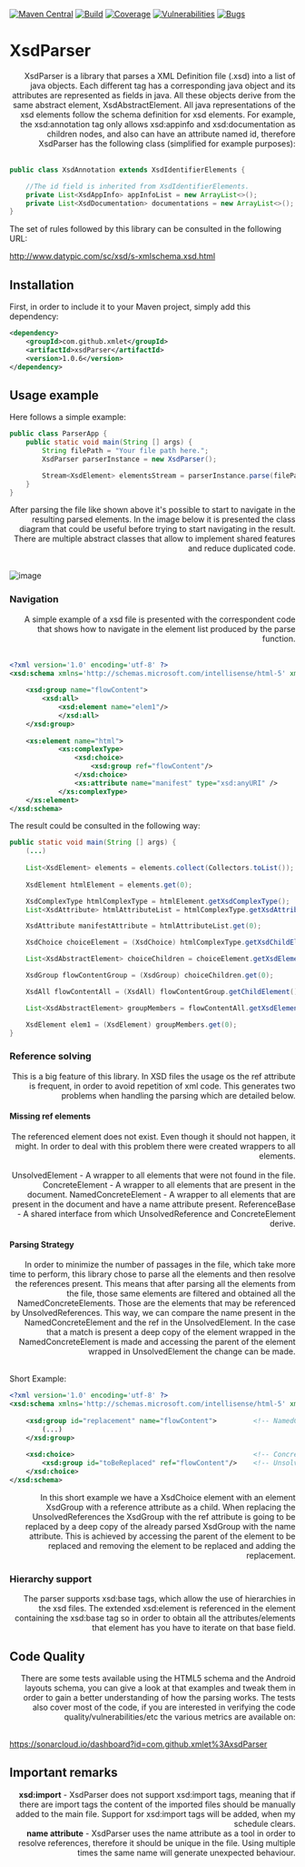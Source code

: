 [![Maven Central](https://img.shields.io/maven-central/v/com.github.xmlet/xsdParser.svg)](https://search.maven.org/#artifactdetails%7Ccom.github.xmlet%7CxsdParser%7C1.0.6%7Cjar)
[![Build](https://sonarcloud.io/api/project_badges/measure?project=com.github.xmlet%3AxsdParser&metric=alert_status)](https://sonarcloud.io/dashboard?id=com.github.xmlet%3AxsdParser)
[![Coverage](https://sonarcloud.io/api/badges/measure?key=com.github.xmlet%3AxsdParser&metric=coverage)](https://sonarcloud.io/component_measures/domain/Coverage?id=com.github.xmlet%3AxsdParser)
[![Vulnerabilities](https://sonarcloud.io/api/badges/measure?key=com.github.xmlet%3AxsdParser&metric=vulnerabilities)](https://sonarcloud.io/dashboard?id=com.github.xmlet%3AxsdParser)
[![Bugs](https://sonarcloud.io/api/badges/measure?key=com.github.xmlet%3AxsdParser&metric=bugs)](https://sonarcloud.io/dashboard?id=com.github.xmlet%3AxsdParser)

# XsdParser


<div style="text-align: right"> 
    XsdParser is a library that parses a XML Definition file (.xsd) into a list of java objects. Each different tag has a corresponding java object
     and its attributes are represented as fields in java. All these objects derive from the same abstract element, XsdAbstractElement.
    All java representations of the xsd elements follow the schema definition for xsd elements.  
    For example, the xsd:annotation tag only allows xsd:appinfo and xsd:documentation as children nodes, and also can have an attribute named id, therefore
    XsdParser has the following class (simplified for example purposes):  
</div>  

<br />  

```java
public class XsdAnnotation extends XsdIdentifierElements {

    //The id field is inherited from XsdIdentifierElements.
    private List<XsdAppInfo> appInfoList = new ArrayList<>();
    private List<XsdDocumentation> documentations = new ArrayList<>();
}
```

The set of rules followed by this library can be consulted in the following URL:

http://www.datypic.com/sc/xsd/s-xmlschema.xsd.html

## Installation

First, in order to include it to your Maven project, simply add this dependency:

``` xml
<dependency>
    <groupId>com.github.xmlet</groupId>
    <artifactId>xsdParser</artifactId>
    <version>1.0.6</version>
</dependency>
```

## Usage example

Here follows a simple example:

``` java
public class ParserApp {
    public static void main(String [] args) {
        String filePath = "Your file path here.";
        XsdParser parserInstance = new XsdParser();

        Stream<XsdElement> elementsStream = parserInstance.parse(filePath);
    }
}
```
<div style="text-align: right"> 
After parsing the file like shown above it's possible to start to navigate in the resulting parsed elements. In the image below it is 
 presented the class diagram that could be useful before trying to start navigating in the result. There are multiple abstract classes
  that allow to implement shared features and reduce duplicated code. 
</div>

<br />

![image](https://raw.githubusercontent.com/xmlet/XsdParser/master/src/main/java/org/xmlet/xsdparser/xsdelements/xsdelements.png) 

### Navigation

<div style="text-align: right"> 
A simple example of a xsd file is presented with the correspondent code that shows how to navigate in the element list produced by the
parse function.
</div>

<br />

```xml
<?xml version='1.0' encoding='utf-8' ?>
<xsd:schema xmlns='http://schemas.microsoft.com/intellisense/html-5' xmlns:xsd='http://www.w3.org/2001/XMLSchema'>
	
	<xsd:group name="flowContent">
	    <xsd:all>
	        <xsd:element name="elem1"/>
            </xsd:all>
	</xsd:group>
	
	<xs:element name="html">
            <xs:complexType>
                <xsd:choice>
                    <xsd:group ref="flowContent"/>
                </xsd:choice>
                <xs:attribute name="manifest" type="xsd:anyURI" />
            </xs:complexType>
	</xs:element>
</xsd:schema>
```

The result could be consulted in the following way:

``` java
public static void main(String [] args) {
    (...)
    
    List<XsdElement> elements = elements.collect(Collectors.toList());
            
    XsdElement htmlElement = elements.get(0);

    XsdComplexType htmlComplexType = htmlElement.getXsdComplexType();
    List<XsdAttribute> htmlAttributeList = htmlComplexType.getXsdAttributes().collect(Collectors.toList());

    XsdAttribute manifestAttribute = htmlAttributeList.get(0);

    XsdChoice choiceElement = (XsdChoice) htmlComplexType.getXsdChildElement();

    List<XsdAbstractElement> choiceChildren = choiceElement.getXsdElements().collect(Collectors.toList());

    XsdGroup flowContentGroup = (XsdGroup) choiceChildren.get(0);

    XsdAll flowContentAll = (XsdAll) flowContentGroup.getChildElement();

    List<XsdAbstractElement> groupMembers = flowContentAll.getXsdElements().collect(Collectors.toList());

    XsdElement elem1 = (XsdElement) groupMembers.get(0);
}
```

### Reference solving

<div style="text-align: right"> 
This is a big feature of this library. In XSD files the usage os the ref attribute is frequent, in order to avoid repetition of xml code. 
This generates two problems when handling the parsing which are detailed below.
</div>

#### Missing ref elements

<div style="text-align: right"> 
The referenced element does not exist. Even though it should not happen, it might. In order to deal with this problem there were created wrappers to all elements.
</div>

<br />

<div style="text-align: right">
UnsolvedElement - A wrapper to all elements that were not found in the file.  
ConcreteElement - A wrapper to all elements that are present in the document.  
NamedConcreteElement - A wrapper to all elements that are present in the document and have a name attribute present.  
ReferenceBase - A shared interface from which UnsolvedReference and ConcreteElement derive.  
</div>

#### Parsing Strategy

<div style="text-align: right"> 
In order to minimize the number of passages in the file, which take more time to perform, this library chose to parse all the elements and then resolve the references present. 
This means that after parsing all the elements from the file, those same elements are filtered and obtained all the NamedConcreteElements. Those are the elements that may be 
referenced by UnsolvedReferences. This way, we can compare the name present in the NamedConcreteElement and the ref in the UnsolvedElement. In the case that a match is present a 
deep copy of the element wrapped in the NamedConcreteElement is made and accessing the parent of the element wrapped in UnsolvedElement the change can be made. 
</div>

<br />

Short Example:

```xml
<?xml version='1.0' encoding='utf-8' ?>
<xsd:schema xmlns='http://schemas.microsoft.com/intellisense/html-5' xmlns:xsd='http://www.w3.org/2001/XMLSchema'>
	
    <xsd:group id="replacement" name="flowContent">         <!-- NamedConcreteType wrapping a XsdGroup -->
        (...)
    </xsd:group>
	
    <xsd:choice>                                            <!-- ConcreteElement wrapping a XsdChoice -->
        <xsd:group id="toBeReplaced" ref="flowContent"/>    <!-- UnsolvedReference wrapping a XsdGroup -->
    </xsd:choice>
</xsd:schema>
```

<div style="text-align: right"> 
In this short example we have a XsdChoice element with an element XsdGroup with a reference attribute as a child. 
When replacing the UnsolvedReferences the XsdGroup with the ref attribute is going to be replaced by a deep copy of the already parsed
XsdGroup with the name attribute. This is achieved by accessing the parent of the element to be replaced and removing the element to be replaced
and adding the replacement.
</div>

### Hierarchy support

<div style="text-align: right"> 
The parser supports xsd:base tags, which allow the use of hierarchies in the xsd files. 
The extended xsd:element is referenced in the element containing the xsd:base tag so in order to obtain all the attributes/elements that element has you 
have to iterate on that base field.
</div>

## Code Quality

<div style="text-align: right"> 
There are some tests available using the HTML5 schema and the Android layouts schema, you can give a look at that examples and tweak them in order to gain a better understanding of how the parsing works.
The tests also cover most of the code, if you are interested in verifying the code quality/vulnerabilities/etc the various metrics are available on:
</div>

<br />

https://sonarcloud.io/dashboard?id=com.github.xmlet%3AxsdParser  
  
## Important remarks

<div style="text-align: right"> 
<b>xsd:import</b> - XsdParser does not support xsd:import tags, meaning that if there are import tags the content of the imported files should be manually added to the main file. Support for xsd:import tags will be added, when my schedule clears.
</div>     

<div style="text-align: right">
<b>name attribute</b> - XsdParser uses the name attribute as a tool in order to resolve references, therefore it should be unique in the file. Using multiple times the same name will generate unexpected behaviour.  
</div>